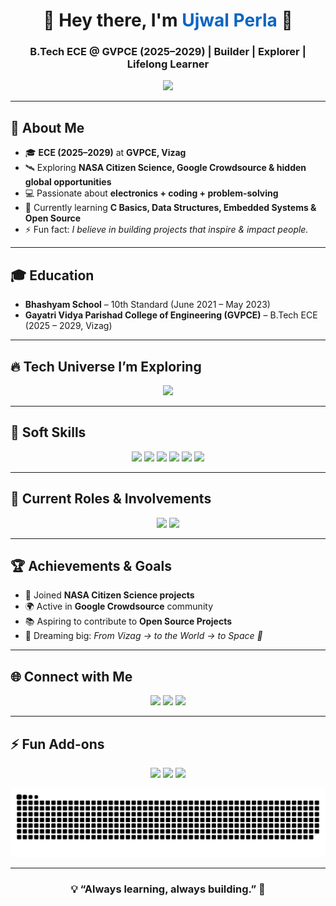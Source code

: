 <!-- Ujwal Perla | The Future Innovator 🚀 -->

<h1 align="center">🌟 Hey there, I'm <span style="color:#0A66C2;">Ujwal Perla</span> 👋</h1>
<h3 align="center">B.Tech ECE @ GVPCE (2025–2029) | Builder | Explorer | Lifelong Learner</h3>

<p align="center">
  <img src="https://readme-typing-svg.herokuapp.com?font=Fira+Code&size=22&pause=1000&color=00C2FF&center=true&vCenter=true&width=600&lines=Electronics+%26+Coding+Enthusiast;NASA+Citizen+Scientist;Future+Innovator;Always+Learning%2C+Always+Building" />
</p>

---

## 🚀 About Me
- 🎓 **ECE (2025–2029)** at **GVPCE, Vizag**  
- 🛰️ Exploring **NASA Citizen Science, Google Crowdsource & hidden global opportunities**  
- 💻 Passionate about **electronics + coding + problem-solving**  
- 🌱 Currently learning **C Basics, Data Structures, Embedded Systems & Open Source**  
- ⚡ Fun fact: *I believe in building projects that inspire & impact people.*

---

## 🎓 Education
- **Bhashyam School** – 10th Standard (June 2021 – May 2023)  
- **Gayatri Vidya Parishad College of Engineering (GVPCE)** – B.Tech ECE (2025 – 2029, Vizag)  

---

## 🔥 Tech Universe I’m Exploring
<p align="center">
  <img src="https://skillicons.dev/icons?i=c,cpp,python,git,github,vscode,arduino,raspberrypi,linux" />
</p>

---

## 🧠 Soft Skills
<p align="center">
  <img src="https://img.shields.io/badge/Logical%20Thinking-4CAF50?style=for-the-badge" />
  <img src="https://img.shields.io/badge/Research-1E88E5?style=for-the-badge" />
  <img src="https://img.shields.io/badge/Communication-6A1B9A?style=for-the-badge" />
  <img src="https://img.shields.io/badge/Networking-455A64?style=for-the-badge" />
  <img src="https://img.shields.io/badge/Spoken%20English-FFA000?style=for-the-badge" />
  <img src="https://img.shields.io/badge/Telugu-FF7043?style=for-the-badge" />
</p>

---

## 🌌 Current Roles & Involvements
<p align="center">
  <img src="https://img.shields.io/badge/NASA-Citizen%20Scientist-0B3D91?style=for-the-badge&logo=nasa&logoColor=white" />
  <img src="https://img.shields.io/badge/Google-Crowdsource-4285F4?style=for-the-badge&logo=google&logoColor=white" />
</p>

---


## 🏆 Achievements & Goals
- 🚀 Joined **NASA Citizen Science projects**  
- 🌍 Active in **Google Crowdsource** community  
- 📚 Aspiring to contribute to **Open Source Projects**  
- 🏅 Dreaming big: *From Vizag → to the World → to Space 🚀*

---

## 🌐 Connect with Me
<p align="center">
  <a href="https://www.linkedin.com/in/ujwal-perla-78b704348/"><img src="https://img.shields.io/badge/LinkedIn-Ujwal%20Perla-0A66C2?style=for-the-badge&logo=linkedin&logoColor=white" /></a>
  <a href="mailto:"><img src="https://img.shields.io/badge/Email-Contact%20Me-EA4335?style=for-the-badge&logo=gmail&logoColor=white" /></a>
  <img src="https://img.shields.io/badge/Vizag,%20India-2962FF?style=for-the-badge&logo=google-maps&logoColor=white" />
</p>

---

## ⚡ Fun Add-ons
<p align="center">
  <img src="https://komarev.com/ghpvc/?username=ujwal-perla&style=for-the-badge&color=blue" />
  <img src="https://img.shields.io/github/followers/ujwal-perla?style=for-the-badge&color=green" />
  <img src="https://img.shields.io/github/stars/ujwal-perla?style=for-the-badge&color=yellow" />
</p>

<p align="center">
  <img src="https://raw.githubusercontent.com/Platane/snk/output/github-contribution-grid-snake.svg" />
</p>

---

<h3 align="center">💡 “Always learning, always building.” 🚀</h3>
